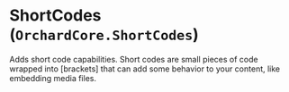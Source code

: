 # ShortCodes (`OrchardCore.ShortCodes`)

Adds short code capabilities. Short codes are small pieces of code wrapped into \[brackets\] that can add some behavior to your content, like embedding media files.